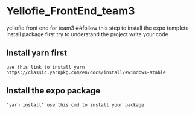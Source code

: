 # Yellofie_FrontEnd_team3
yellofie  front end for team3 
##follow this step to install the expo templete
  install package first
  try to understand the project
  write your code
  
## Install yarn first
    use this link to install yarn  https://classic.yarnpkg.com/en/docs/install/#windows-stable
    
## Install the expo package 
    "yarn install" use this cmd to install your package
